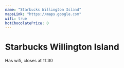 ```yaml
---
name: "Starbucks Willington Island"
mapsLink: "https://maps.google.com"
wifi: true
hotChocolatePrice: 0
---
```


# Starbucks Willington Island

Has wifi, closes at 11:30 